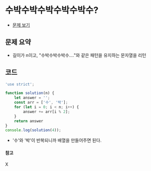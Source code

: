 # 수박수박수박수박수박수?

- [문제 보기](https://programmers.co.kr/learn/courses/30/lessons/12922?language=javascript)

## 문제 요약

- 길이가 n이고, "수박수박수박수...."와 같은 패턴을 유지하는 문자열을 리턴

## 코드

```javascript
'use strict';

function solution(n) {
    let answer = '';
    const arr = ['수', '박'];
    for (let i = 0; i < n; i++) {
        answer += arr[i % 2];
    }
    return answer
}
console.log(solution(4));
```

- '수'와 '박'이 반복되니까 배열을 만들어주면 된다.

#### 참고
X
